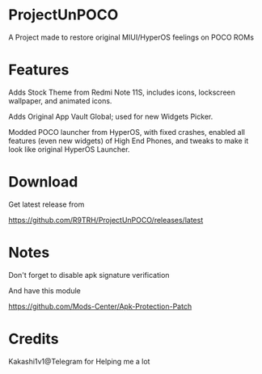 # ProjectUnPOCO
A Project made to restore original MIUI/HyperOS feelings on POCO ROMs 

# Features
Adds Stock Theme from Redmi Note 11S, includes icons, lockscreen wallpaper, and animated icons. 

Adds Original App Vault Global; used for new Widgets Picker.

Modded POCO launcher from HyperOS, with fixed crashes, enabled all features (even new widgets) of High End Phones, and tweaks to make it look like original HyperOS Launcher.

# Download
Get latest release from

https://github.com/R9TRH/ProjectUnPOCO/releases/latest

# Notes
Don't forget to disable apk signature verification

And have this module

https://github.com/Mods-Center/Apk-Protection-Patch

# Credits
Kakashi1v1@Telegram for Helping me a lot
